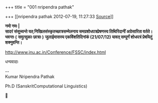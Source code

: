 +++
title = "001 nripendra pathak"

+++
[[nripendra pathak	2012-07-19, 11:27:33 [Source](https://groups.google.com/g/bvparishat/c/7sHPy0ZDZgI)]]



**नमो नमः \|  
सादरं संसूच्यन्ते यत् निखिलसंस्कृतच्छात्रसम्मेलनाय समग्रशोधपत्रप्रेषणस्य तिथिरिदानीं अग्रेसारिता वर्तते। भवन्तः (** **समुत्सुकाः छात्राः )** **जुलाईमासस्य एकविंशतिदिनांकं (21/07/12) यावत् सम्पूर्णं शोधपत्रं प्रेषयितुं शक्नुवन्ति।**  
  
<http://www.jnu.ac.in/Conference/FSSC/index.html>

  
  
धन्यवादाः  
  
  
  
--  
Kumar Nripendra Pathak

Ph.D (SanskritComputational Linguistics)



